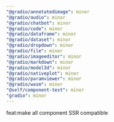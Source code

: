 ```yaml
---
"@gradio/annotatedimage": minor
"@gradio/audio": minor
"@gradio/chatbot": minor
"@gradio/code": minor
"@gradio/dataframe": minor
"@gradio/dataset": minor
"@gradio/dropdown": minor
"@gradio/file": minor
"@gradio/imageeditor": minor
"@gradio/markdown": minor
"@gradio/model3d": minor
"@gradio/nativeplot": minor
"@gradio/paramviewer": minor
"@gradio/wasm": minor
"@self/component-test": minor
"gradio": minor
---
```


feat:make all component SSR compatible
